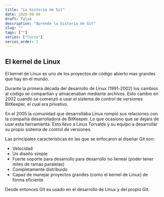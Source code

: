 ```yaml
---
title: "La historia de Git"
date: 2020-08-08
draft: false
description: "Aprende la historia de Git"
slug: ""
tags: [""]
series: ["Curso"]
series_order: 2
---
```


## El kernel de Linux
El kernel de Linux es uno de los proyectos de código abierto mas grandes que hay en el mundo. 

Durante la primera década del desarrollo de Linux (1991-2002) los cambios al código se compartían y almacenaban mediante archivos. Esto cambio en 2002 cuando se comenzó a usar el sistema de control de versiones BitKeeper, el cual era privativo.

En el 2005 la comunidad que desarrollaba Linux rompió sus relaciones con la compañía desarrolladora de BitKeeper. Lo que ocasiono que se dejara de usar esta herramienta. Esto llevo a Linus Torvalds y su equipo a desarrollar su propio sistema de control de versiones.

Las principales características en las que se enfocaron al diseñar Git son:
* Velocidad
* Un diseño simple
* Fuerte soporte para desarrollo para desarrollo no lieneal (poder tener miles de ramas paralelas)
* Completamente distribuido
* Capaz de manejar proyectos grandes (como el kernel de Linux) de forma eficiente

Desde entonces Git es usado en el desarrollo de Linux y del propio Git.
